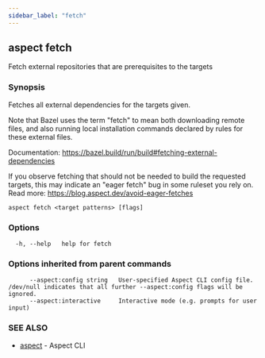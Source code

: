```yaml
---
sidebar_label: "fetch"
---
```

## aspect fetch

Fetch external repositories that are prerequisites to the targets

### Synopsis

Fetches all external dependencies for the targets given.

Note that Bazel uses the term "fetch" to mean both downloading remote files, and also running local
installation commands declared by rules for these external files.

Documentation: <https://bazel.build/run/build#fetching-external-dependencies>

If you observe fetching that should not be needed to build the
requested targets, this may indicate an "eager fetch" bug in some ruleset you rely on.
Read more: <https://blog.aspect.dev/avoid-eager-fetches>

```
aspect fetch <target patterns> [flags]
```

### Options

```
  -h, --help   help for fetch
```

### Options inherited from parent commands

```
      --aspect:config string   User-specified Aspect CLI config file. /dev/null indicates that all further --aspect:config flags will be ignored.
      --aspect:interactive     Interactive mode (e.g. prompts for user input)
```

### SEE ALSO

* [aspect](aspect.md)	 - Aspect CLI

